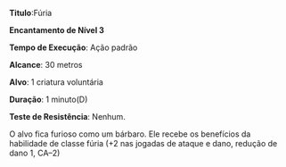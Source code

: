 **Titulo**:Fúria

**Encantamento de Nível 3**

**Tempo de Execução**: Ação padrão

**Alcance**: 30 metros

**Alvo**: 1 criatura voluntária

**Duração**: 1 minuto(D)

**Teste de Resistência**: Nenhum.

O alvo fica furioso como um bárbaro. Ele recebe os benefícios da habilidade de classe fúria (+2 nas jogadas de ataque e dano, redução de dano 1, CA–2)
